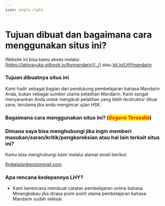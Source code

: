 ```yaml
---
icon: angle-right
---
```


# Tujuan dibuat dan bagaimana cara menggunakan situs ini?

Website ini bisa kamu akses melalui [https://lahiyayuka.gitbook.io/lhymandarin](../) atau [bit.ly/LHYmandarin](https://bit.ly/LHYmandarin)

### Tujuan dibuatnya situs ini

Kami hadir sebagai bagian dari pendukung pembelajaran bahasa Mandarin Anda, bukan sebagai sumber utama pelatihan Mandarin. Kami sangat menyarankan Anda untuk mengikuti pelatihan yang lebih terstruktur diluar sana, terutama jika anda mengincar ujian HSK.

### Bagaimana cara menggunakan situs ini? (_<mark style="color:red;">Segera Tersedia</mark>_)

### Dimana saya bisa menghubungi jika ingin memberi masukan/saran/kritik/pengkoreksian atau hal lain terkait situs ini?

Kamu bisa menghubungi kami melalui alamat email berikut:

[lhybelajar@protonmail.com](mailto:lhybelajar@protonmail.com)

### Apa rencana kedepannya LHY?

* Kami berencana membuat catatan pembelajaran online bahasa Minangkabau jika dirasa point-point utama pembelajaran bahasa Mandarin sudah selesai.





